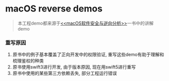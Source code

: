 # macOS reverse demos
> 本工程demo都来源于[<<macOS软件安全与逆向分析>>](https://github.com/feicong/macbook)一书中的讲解demo

### 重写原因

1. 原书中的例子基本覆盖了正向开发中的权限验证, 重写这些demo有助于理解和梳理鉴权的种类
2. 原书使用swift3进行开发, 由于版本原因, 现在用swift5进行重写
3. 原书中使用的某些第三方依赖丢失, 部分工程运行错误

